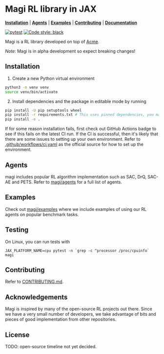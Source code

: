 # Magi RL library in JAX

**[Installation](#installation)** |
**[Agents](./magi/agents)** |
**[Examples](./magi/examples)** |
**[Contributing](./CONTRIBUTING.md)** |
**[Documentation](./docs)**

[![pytest](https://github.com/ethanluoyc/magi/actions/workflows/ci.yaml/badge.svg?branch=develop)](https://github.com/ethanluoyc/magi/actions/workflows/ci.yaml)
[![Code style: black](https://img.shields.io/badge/code%20style-black-000000.svg)](https://github.com/psf/black)

Magi is a RL library developed on top of [Acme](https://github.com/deepmind/acme).

_Note_: Magi is in alpha development so expect breaking changes!

## Installation
1. Create a new Python virtual environment
```bash
python3 -m venv venv
source venv/bin/activate
```

2. Install dependencies and the package in editable mode by running

```bash
pip install -U pip setuptools wheel
pip install -r requirements.txt # This uses pinned dependencies, you may adjust this for your needs.
pip install -e .
```

If for some reason installation fails, first check out GitHub Actions
badge to see if this fails on the latest CI run. If the CI is successful,
then it's likely that there are some issues to setting up your own environment.
Refer to [.github/workflows/ci.yaml](.github/workflows/ci.yaml) as the official source
for how to set up the environment.

## Agents
magi includes popular RL algorithm implementation such as SAC, DrQ, SAC-AE and PETS.
Refer to [magi/agents](./magi/agents) for a full list of agents.

## Examples
Check out [magi/examples](./magi/examples) where
we include examples of using our RL agents on popular benchmark tasks.

## Testing
On Linux, you can run tests with
```
JAX_PLATFORM_NAME=cpu pytest -n `grep -c ^processor /proc/cpuinfo` magi
```

## Contributing
Refer to [CONTRIBUTING.md](./CONTRIBUTING.md).

## Acknowledgements
Magi is inspired by many of the open-source RL projects out there. Since we
have a very small number of developers, we take advantage of bits and pieces of
good implementation from other repositories.

## License
TODO: open-source timeline not yet decided.
